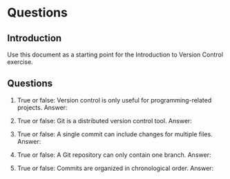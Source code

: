 # Questions

## Introduction
Use this document as a starting point for the Introduction to Version Control exercise.

## Questions
1. True or false: Version control is only useful for programming-related projects.
Answer:

2. True or false: Git is a distributed version control tool.
Answer:

3. True or false: A single commit can include changes for multiple files.
Answer:

4. True or false: A Git repository can only contain one branch.
Answer:

5. True or false: Commits are organized in chronological order.
Answer:
